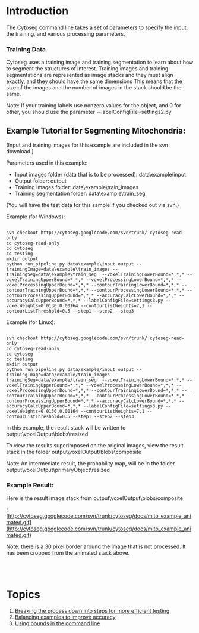 # Introduction #

The Cytoseg command line takes a set of parameters to specify the input, the training, and various processing parameters.

### Training Data ###
Cytoseg uses a training image and training segmentation to learn about how to segment the structures of interest. Training images and training segmentations are represented as image stacks and they must align exactly, and they should have the same dimensions This means that the size of the images and the number of images in the stack should be the same.

Note: If your training labels use nonzero values for the object, and 0 for other, you should use the parameter --labelConfigFile=settings2.py


## Example Tutorial for Segmenting Mitochondria: ##

(Input and training images for this example are included in the svn download.)

Parameters used in this example:
  * Input images folder (data that is to be processed): data\example\input
  * Output folder: output
  * Training images folder: data\example\train\_images
  * Training segmentation folder: data\example\train\_seg


(You will have the test data for this sample if you checked out via svn.)

Example (for Windows):
```

svn checkout http://cytoseg.googlecode.com/svn/trunk/ cytoseg-read-only
cd cytoseg-read-only
cd cytoseg
cd testing
mkdir output
python run_pipeline.py data\example\input output --trainingImage=data\example\train_images --trainingSeg=data\example\train_seg  --voxelTrainingLowerBound=*,*,* --voxelTrainingUpperBound=*,*,* --voxelProcessingLowerBound=*,*,* --voxelProcessingUpperBound=*,*,* --contourTrainingLowerBound=*,*,* --contourTrainingUpperBound=*,*,* --contourProcessingLowerBound=*,*,* --contourProcessingUpperBound=*,*,* --accuracyCalcLowerBound=*,*,* --accuracyCalcUpperBound=*,*,* --labelConfigFile=settings3.py --voxelWeights=0.0130,0.00164 --contourListWeights=7,1 --contourListThreshold=0.5 --step1 --step2 --step3
```

Example (for Linux):
```

svn checkout http://cytoseg.googlecode.com/svn/trunk/ cytoseg-read-only
cd cytoseg-read-only
cd cytoseg
cd testing
mkdir output
python run_pipeline.py data/example/input output --trainingImage=data/example/train_images --trainingSeg=data/example/train_seg  --voxelTrainingLowerBound=*,*,* --voxelTrainingUpperBound=*,*,* --voxelProcessingLowerBound=*,*,* --voxelProcessingUpperBound=*,*,* --contourTrainingLowerBound=*,*,* --contourTrainingUpperBound=*,*,* --contourProcessingLowerBound=*,*,* --contourProcessingUpperBound=*,*,* --accuracyCalcLowerBound=*,*,* --accuracyCalcUpperBound=*,*,* --labelConfigFile=settings3.py --voxelWeights=0.0130,0.00164 --contourListWeights=7,1 --contourListThreshold=0.5 --step1 --step2 --step3
```


In this example, the result stack will be written to output\voxelOutput\blobs\resized

To view the results superimposed on the original images, view the result stack in the folder output\voxelOutput\blobs\composite

Note: An intermediate result, the probability map, will be in the folder output\voxelOutput\primaryObject\resized


### Example Result: ###

Here is the result image stack from output\voxelOutput\blobs\composite

![http://cytoseg.googlecode.com/svn/trunk/cytoseg/docs/mito_example_animated.gif](http://cytoseg.googlecode.com/svn/trunk/cytoseg/docs/mito_example_animated.gif)

Note: there is a 30 pixel border around the image that is not processed. It has been cropped from the animated stack above.



<pre>


</pre>

# Topics #

  1. [Breaking the process down into steps for more efficient testing](Steps.md)
  1. [Balancing examples to improve accuracy](BalancingExamples.md)
  1. [Using bounds in the command line](Bounds.md)